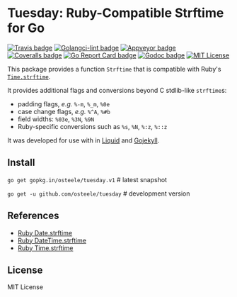 # Tuesday: Ruby-Compatible Strftime for Go

 [![Travis badge][travis-svg]][travis-url]
 [![Golangci-lint badge][golangci-lint-svg]][golangci-lint-url]
 [![Appveyor badge][appveyor-svg]][appveyor-url]
 [![Coveralls badge][coveralls-svg]][coveralls-url]
 [![Go Report Card badge][go-report-card-svg]][go-report-card-url]
 [![Godoc badge][godoc-svg]][godoc-url]
 [![MIT License][license-svg]][license-url]

This package provides a function `Strftime` that is compatible with Ruby's [`Time.strftime`](https://ruby-doc.org/core-2.4.1/Time.html#method-i-strftime).

It provides additional flags and conversions beyond C stdlib-like `strftime`s:

* padding flags, *e.g.* `%-m`, `%_m`, `%0e`
* case change flags, *e.g.* `%^A`, `%#b`
* field widths: `%03e`, `%3N`, `%9N`
* Ruby-specific conversions such as `%s`, `%N`, `%:z`, `%::z`

It was developed for use with in [Liquid](https://github.com/osteele/liquid) and [Gojekyll](https://github.com/osteele/gojekyll).

## Install

`go get gopkg.in/osteele/tuesday.v1` # latest snapshot

`go get -u github.com/osteele/tuesday` # development version

## References

* [Ruby Date.strftime](https://ruby-doc.org/stdlib-2.4.1/libdoc/date/rdoc/Date.html#method-i-strftime)
* [Ruby DateTime.strftime](https://ruby-doc.org/stdlib-2.4.1/libdoc/date/rdoc/DateTime.html#method-i-strftime)
* [Ruby Time.strftime](https://ruby-doc.org/core-2.4.1/Time.html#method-i-strftime)

## License

MIT License

[coveralls-url]: https://coveralls.io/r/osteele/tuesday?branch=master
[coveralls-svg]: https://img.shields.io/coveralls/osteele/tuesday.svg?branch=master

[godoc-url]: https://godoc.org/github.com/osteele/tuesday
[godoc-svg]: https://godoc.org/github.com/osteele/tuesday?status.svg

[golangci-lint-url]: https://github.com/osteele/tuesday/actions?query=workflow%3Agolangci-lint
[golangci-lint-svg]: https://github.com/osteele/tuesday/actions/workflows/golangci-lint.yml/badge.svg

[license-url]: https://github.com/osteele/tuesday/blob/master/LICENSE
[license-svg]: https://img.shields.io/badge/license-MIT-blue.svg

[go-report-card-url]: https://goreportcard.com/report/github.com/osteele/tuesday
[go-report-card-svg]: https://goreportcard.com/badge/github.com/osteele/tuesday

[travis-url]: https://travis-ci.com/osteele/tuesday
[travis-svg]: https://img.shields.io/travis/osteele/tuesday.svg?branch=master

[appveyor-url]: https://ci.appveyor.com/project/osteele/tuesday
[appveyor-svg]: https://ci.appveyor.com/api/projects/status/y9cyh4e30yjxshtm?svg=true
